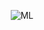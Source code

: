 <p align="center">
<img src="https://juststickers.in/wp-content/uploads/2017/04/machine-learning.png" alt=" ML "/>
</p>

# 
